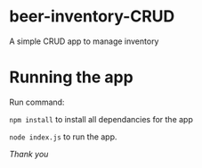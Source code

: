 # beer-inventory-CRUD
A simple CRUD app to manage inventory

# Running the app
Run command:

`npm install`
to install all dependancies for the app

`node index.js` 
to run the app.


*Thank you*
